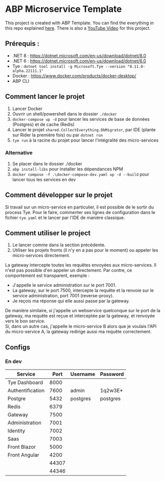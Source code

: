 # ABP Microservice Template

This project is created with ABP Template. You can find the everything in this repo explained [here](https://blog.antosubash.com/posts/abp-microservice-series). 
There is also a [YouTube Video](https://www.youtube.com/watch?v=PFFNHQUn74A) for this project.

## Prérequis :
- .NET 8 : https://dotnet.microsoft.com/en-us/download/dotnet/8.0
- .NET 6 : https://dotnet.microsoft.com/en-us/download/dotnet/6.0
- Tye : ``dotnet tool install -g Microsoft.Tye --version "0.11.0-alpha.22111.1"``
- Docker : https://www.docker.com/products/docker-desktop/
- ABP CLI

## Comment lancer le projet

1) Lancer Docker
2) Ouvrir un shell/powershell dans le dossier ``./docker``
3) ``docker-compose up -d`` pour lancer les services de base de données (Postgres) et de cache (Redis)
4) Lancer le projet ``shared.CollectEverything.DbMigrator``, par IDE (plante sur Rider la première fois) ou 
par ``dotnet run`` 
5) ``tye run`` à la racine du projet pour lancer l'intégralité des micro-services

### Alternative

1) Se placer dans le dossier ./docker
2) ``abp install-libs`` pour installer les dépendances NPM
3) ``docker compose -f .\docker-compose-dev.yaml up -d --build`` pour lancer tous les services en dev

## Comment développer sur le projet

Si travail sur un micro-service en particulier, il est possible de le sortir du process Tye.
Pour le faire, commenter ses lignes de configuration dans le fichier ``tye.yaml`` et le lancer par l'IDE de 
manière classique.


## Comment utiliser le project

1. Le lancer comme dans la section précédente.
2. Utiliser les projets fronts (il n'y en a pas pour le moment) ou appeler les micro-services directement.

La gateway intercepte toutes les requêtes envoyées aux micro-services. Il n'est pas possible d'en appeler 
un directement.
Par contre, ce comportement est transparent, exemple :
- J'appelle le service administration sur le port 7001.
- La gateway, sur le port 7500, intercepte la requête et la renvoie sur le service administration, port 7001 
(reverse-proxy).
- Je reçois ma réponse qui elle aussi passe par la gateway.

De manière similaire, si j'appelle un webservice quelconque sur le port de la gateway, ma requête est reçue 
et interceptée par la gateway, et renvoyée vers le bon service. <br>
Si, dans un autre cas, j'appelle le micro-service B alors que je voulais l'API du micro-service A, 
la gateway redirige aussi ma requête correctement.

## Configs

### En dev

| Service          | Port   | Username     | Password     |
|------------------|--------|--------------|--------------|
| Tye Dashboard    | 8000   |              |              |
| Authentification | 7600   | admin        | 1q2w3E*      |
| Postgre          | 5432   | postgres     | postgres     |
| Redis            | 6379   |              |              |
| Gateway          | 7500   |              |              |
| Administration   | 7001   |              |              |
| Identity         | 7002   |              |              |
| Saas             | 7003   |              |              |
| Front Blazor     | 5000   |              |              |
| Front Angular    | 4200   |              |              |
|                  | 44307  |              |              |
|                  | 44346  |              |              |

